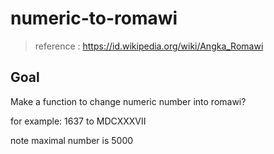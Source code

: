 # numeric-to-romawi

> reference : https://id.wikipedia.org/wiki/Angka_Romawi

## Goal 

Make a function to change numeric number into romawi?

for example:
1637 to MDCXXXVII

note 
maximal number is 5000
